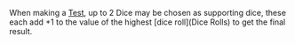 When making a [Test](Tests.md), up to 2 Dice may be chosen as supporting dice, these each add +1 to the value of the highest [dice roll](Dice Rolls) to get the final result.